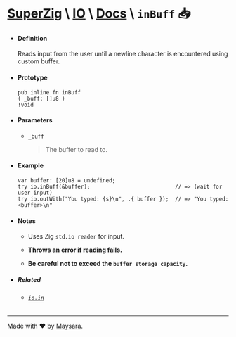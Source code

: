 # **[SuperZig](https://github.com/Super-ZIG)** \ **[IO](../../README.md)** \ **[Docs](../readme.md)** \ **`inBuff`** 📥

- #### **Definition**

    Reads input from the user until a newline character is encountered using custom buffer.

- #### **Prototype**

    ```zig
    pub inline fn inBuff
    ( _buff: []u8 )
    !void
    ```

- #### **Parameters**

  - `_buff`
      
      > The buffer to read to.

- #### **Example**

    ```zig
    var buffer: [20]u8 = undefined;
    try io.inBuff(&buffer);                           // => (wait for user input)
    try io.outWith("You typed: {s}\n", .{ buffer });  // => "You typed: <buffer>\n"
    ```

- #### **Notes**

    - Uses Zig `std.io reader` for input.

    - **Throws an error if reading fails.**

    - **Be careful not to exceed the `buffer storage capacity`.**

- ##### Related

  - ###### [`io.in`](./in.md)
  
---

Made with ❤️ by [Maysara](http://github.com/maysara-elshewehy).